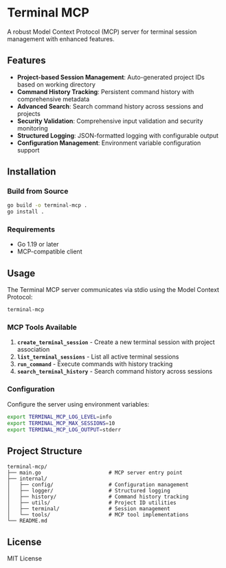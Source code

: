 # Terminal MCP

A robust Model Context Protocol (MCP) server for terminal session management with enhanced features.

## Features

- **Project-based Session Management**: Auto-generated project IDs based on working directory
- **Command History Tracking**: Persistent command history with comprehensive metadata
- **Advanced Search**: Search command history across sessions and projects
- **Security Validation**: Comprehensive input validation and security monitoring
- **Structured Logging**: JSON-formatted logging with configurable output
- **Configuration Management**: Environment variable configuration support

## Installation

### Build from Source

```bash
go build -o terminal-mcp .
go install .
```

### Requirements

- Go 1.19 or later
- MCP-compatible client

## Usage

The Terminal MCP server communicates via stdio using the Model Context Protocol:

```bash
terminal-mcp
```

### MCP Tools Available

1. **`create_terminal_session`** - Create a new terminal session with project association
2. **`list_terminal_sessions`** - List all active terminal sessions
3. **`run_command`** - Execute commands with history tracking
4. **`search_terminal_history`** - Search command history across sessions

### Configuration

Configure the server using environment variables:

```bash
export TERMINAL_MCP_LOG_LEVEL=info
export TERMINAL_MCP_MAX_SESSIONS=10
export TERMINAL_MCP_LOG_OUTPUT=stderr
```

## Project Structure

```
terminal-mcp/
├── main.go                      # MCP server entry point
├── internal/
│   ├── config/                  # Configuration management
│   ├── logger/                  # Structured logging
│   ├── history/                 # Command history tracking
│   ├── utils/                   # Project ID utilities
│   ├── terminal/                # Session management
│   └── tools/                   # MCP tool implementations
└── README.md
```

## License

MIT License
